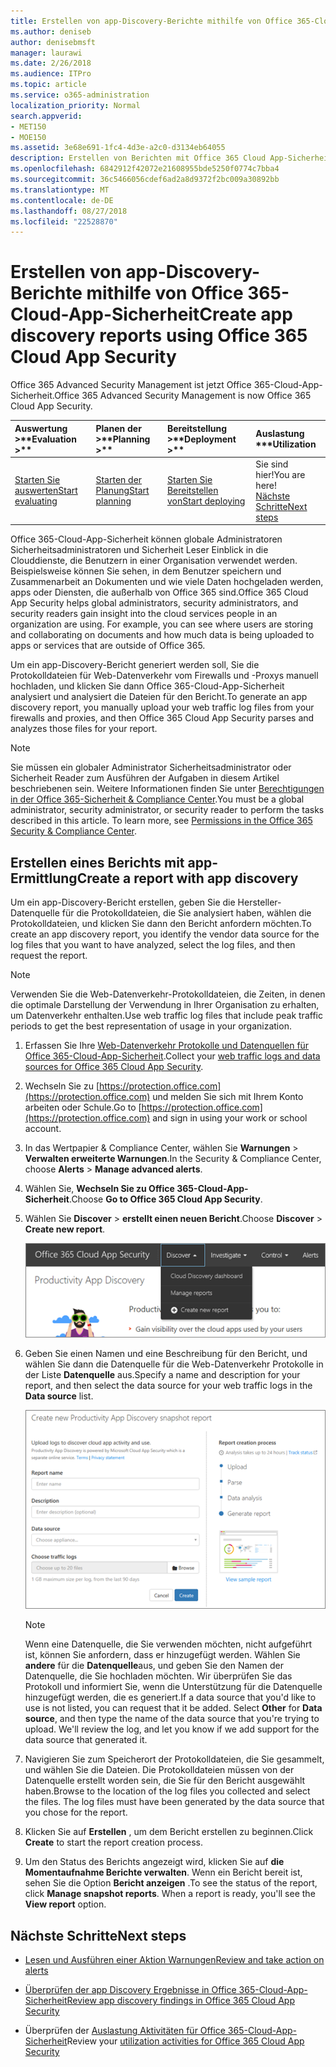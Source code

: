```yaml
---
title: Erstellen von app-Discovery-Berichte mithilfe von Office 365-Cloud-App-Sicherheit
ms.author: deniseb
author: denisebmsft
manager: laurawi
ms.date: 2/26/2018
ms.audience: ITPro
ms.topic: article
ms.service: o365-administration
localization_priority: Normal
search.appverid:
- MET150
- MOE150
ms.assetid: 3e68e691-1fc4-4d3e-a2c0-d3134eb64055
description: Erstellen von Berichten mit Office 365 Cloud App-Sicherheit, mit denen Sie zu verstehen, wie Benutzern in Ihrer Organisation Office 365 und andere apps verwendet werden.
ms.openlocfilehash: 6842912f42072e21608955bde5250f0774c7bba4
ms.sourcegitcommit: 36c5466056cdef6ad2a8d9372f2bc009a30892bb
ms.translationtype: MT
ms.contentlocale: de-DE
ms.lasthandoff: 08/27/2018
ms.locfileid: "22528870"
---
```

# <a name="create-app-discovery-reports-using-office-365-cloud-app-security"></a><span data-ttu-id="d654b-103">Erstellen von app-Discovery-Berichte mithilfe von Office 365-Cloud-App-Sicherheit</span><span class="sxs-lookup"><span data-stu-id="d654b-103">Create app discovery reports using Office 365 Cloud App Security</span></span>

<span data-ttu-id="d654b-104">Office 365 Advanced Security Management ist jetzt Office 365-Cloud-App-Sicherheit.</span><span class="sxs-lookup"><span data-stu-id="d654b-104">Office 365 Advanced Security Management is now Office 365 Cloud App Security.</span></span>
  
|<span data-ttu-id="d654b-105">Auswertung **\>**</span><span class="sxs-lookup"><span data-stu-id="d654b-105">****Evaluation** \>**</span></span>|<span data-ttu-id="d654b-106">Planen der **\>**</span><span class="sxs-lookup"><span data-stu-id="d654b-106">****Planning** \>**</span></span>|<span data-ttu-id="d654b-107">Bereitstellung **\>**</span><span class="sxs-lookup"><span data-stu-id="d654b-107">****Deployment** \>**</span></span>|<span data-ttu-id="d654b-108">Auslastung \*\*\*</span><span class="sxs-lookup"><span data-stu-id="d654b-108">****Utilization****</span></span>|
|:-----|:-----|:-----|:-----|
|[<span data-ttu-id="d654b-109">Starten Sie auswerten</span><span class="sxs-lookup"><span data-stu-id="d654b-109">Start evaluating</span></span>](office-365-cas-overview.md) <br/> |[<span data-ttu-id="d654b-110">Starten der Planung</span><span class="sxs-lookup"><span data-stu-id="d654b-110">Start planning</span></span>](get-ready-for-office-365-cas.md) <br/> |[<span data-ttu-id="d654b-111">Starten Sie Bereitstellen von</span><span class="sxs-lookup"><span data-stu-id="d654b-111">Start deploying</span></span>](turn-on-office-365-cas.md) <br/> |<span data-ttu-id="d654b-112">Sie sind hier!</span><span class="sxs-lookup"><span data-stu-id="d654b-112">You are here!</span></span>  <br/> [<span data-ttu-id="d654b-113">Nächste Schritte</span><span class="sxs-lookup"><span data-stu-id="d654b-113">Next steps</span></span>](#next-steps) <br/> |
   
<span data-ttu-id="d654b-p101">Office 365-Cloud-App-Sicherheit können globale Administratoren Sicherheitsadministratoren und Sicherheit Leser Einblick in die Clouddienste, die Benutzern in einer Organisation verwendet werden. Beispielsweise können Sie sehen, in dem Benutzer speichern und Zusammenarbeit an Dokumenten und wie viele Daten hochgeladen werden, apps oder Diensten, die außerhalb von Office 365 sind.</span><span class="sxs-lookup"><span data-stu-id="d654b-p101">Office 365 Cloud App Security helps global administrators, security administrators, and security readers gain insight into the cloud services people in an organization are using. For example, you can see where users are storing and collaborating on documents and how much data is being uploaded to apps or services that are outside of Office 365.</span></span>
  
<span data-ttu-id="d654b-116">Um ein app-Discovery-Bericht generiert werden soll, Sie die Protokolldateien für Web-Datenverkehr vom Firewalls und -Proxys manuell hochladen, und klicken Sie dann Office 365-Cloud-App-Sicherheit analysiert und analysiert die Dateien für den Bericht.</span><span class="sxs-lookup"><span data-stu-id="d654b-116">To generate an app discovery report, you manually upload your web traffic log files from your firewalls and proxies, and then Office 365 Cloud App Security parses and analyzes those files for your report.</span></span>
  
> [!NOTE]
> <span data-ttu-id="d654b-p102">Sie müssen ein globaler Administrator Sicherheitsadministrator oder Sicherheit Reader zum Ausführen der Aufgaben in diesem Artikel beschriebenen sein. Weitere Informationen finden Sie unter [Berechtigungen in der Office 365-Sicherheit &amp; Compliance Center](permissions-in-the-security-and-compliance-center.md).</span><span class="sxs-lookup"><span data-stu-id="d654b-p102">You must be a global administrator, security administrator, or security reader to perform the tasks described in this article. To learn more, see [Permissions in the Office 365 Security &amp; Compliance Center](permissions-in-the-security-and-compliance-center.md).</span></span> 
  
## <a name="create-a-report-with-app-discovery"></a><span data-ttu-id="d654b-119">Erstellen eines Berichts mit app-Ermittlung</span><span class="sxs-lookup"><span data-stu-id="d654b-119">Create a report with app discovery</span></span>

<span data-ttu-id="d654b-120">Um ein app-Discovery-Bericht erstellen, geben Sie die Hersteller-Datenquelle für die Protokolldateien, die Sie analysiert haben, wählen die Protokolldateien, und klicken Sie dann den Bericht anfordern möchten.</span><span class="sxs-lookup"><span data-stu-id="d654b-120">To create an app discovery report, you identify the vendor data source for the log files that you want to have analyzed, select the log files, and then request the report.</span></span>
  
> [!NOTE]
> <span data-ttu-id="d654b-121">Verwenden Sie die Web-Datenverkehr-Protokolldateien, die Zeiten, in denen die optimale Darstellung der Verwendung in Ihrer Organisation zu erhalten, um Datenverkehr enthalten.</span><span class="sxs-lookup"><span data-stu-id="d654b-121">Use web traffic log files that include peak traffic periods to get the best representation of usage in your organization.</span></span> 
  
1. <span data-ttu-id="d654b-122">Erfassen Sie Ihre [Web-Datenverkehr Protokolle und Datenquellen für Office 365-Cloud-App-Sicherheit](web-traffic-logs-and-data-sources-for-ocas.md).</span><span class="sxs-lookup"><span data-stu-id="d654b-122">Collect your [web traffic logs and data sources for Office 365 Cloud App Security](web-traffic-logs-and-data-sources-for-ocas.md).</span></span>
    
2. <span data-ttu-id="d654b-123">Wechseln Sie zu [https://protection.office.com](https://protection.office.com) und melden Sie sich mit Ihrem Konto arbeiten oder Schule.</span><span class="sxs-lookup"><span data-stu-id="d654b-123">Go to [https://protection.office.com](https://protection.office.com) and sign in using your work or school account.</span></span> 
    
3. <span data-ttu-id="d654b-124">In das Wertpapier &amp; Compliance Center, wählen Sie **Warnungen** \> **Verwalten erweiterte Warnungen**.</span><span class="sxs-lookup"><span data-stu-id="d654b-124">In the Security &amp; Compliance Center, choose **Alerts** \> **Manage advanced alerts**.</span></span>
    
4. <span data-ttu-id="d654b-125">Wählen Sie, **Wechseln Sie zu Office 365-Cloud-App-Sicherheit**.</span><span class="sxs-lookup"><span data-stu-id="d654b-125">Choose **Go to Office 365 Cloud App Security**.</span></span>
    
5. <span data-ttu-id="d654b-126">Wählen Sie **Discover** \> **erstellt einen neuen Bericht**.</span><span class="sxs-lookup"><span data-stu-id="d654b-126">Choose **Discover** \> **Create new report**.</span></span>
    
    ![Wählen Sie im Office 365 CAS-Portal Discover](media/73b5299f-94b5-49dd-a00f-154d188eb2c5.png)
  
6. <span data-ttu-id="d654b-128">Geben Sie einen Namen und eine Beschreibung für den Bericht, und wählen Sie dann die Datenquelle für die Web-Datenverkehr Protokolle in der Liste **Datenquelle** aus.</span><span class="sxs-lookup"><span data-stu-id="d654b-128">Specify a name and description for your report, and then select the data source for your web traffic logs in the **Data source** list.</span></span> 
    
    ![Wählen Sie in Office 365-CAS Discover \> erstellen neuen Bericht](media/22e660f0-5eb2-49fa-9fea-f88a5809a07b.png)
  
    > [!NOTE]
    > <span data-ttu-id="d654b-p103">Wenn eine Datenquelle, die Sie verwenden möchten, nicht aufgeführt ist, können Sie anfordern, dass er hinzugefügt werden. Wählen Sie **andere** für die **Datenquelle**aus, und geben Sie den Namen der Datenquelle, die Sie hochladen möchten. Wir überprüfen Sie das Protokoll und informiert Sie, wenn die Unterstützung für die Datenquelle hinzugefügt werden, die es generiert.</span><span class="sxs-lookup"><span data-stu-id="d654b-p103">If a data source that you'd like to use is not listed, you can request that it be added. Select **Other** for **Data source**, and then type the name of the data source that you're trying to upload. We'll review the log, and let you know if we add support for the data source that generated it.</span></span> 
  
7. <span data-ttu-id="d654b-p104">Navigieren Sie zum Speicherort der Protokolldateien, die Sie gesammelt, und wählen Sie die Dateien. Die Protokolldateien müssen von der Datenquelle erstellt worden sein, die Sie für den Bericht ausgewählt haben.</span><span class="sxs-lookup"><span data-stu-id="d654b-p104">Browse to the location of the log files you collected and select the files. The log files must have been generated by the data source that you chose for the report.</span></span>
    
8. <span data-ttu-id="d654b-135">Klicken Sie auf **Erstellen** , um dem Bericht erstellen zu beginnen.</span><span class="sxs-lookup"><span data-stu-id="d654b-135">Click **Create** to start the report creation process.</span></span> 
    
9. <span data-ttu-id="d654b-p105">Um den Status des Berichts angezeigt wird, klicken Sie auf **die Momentaufnahme Berichte verwalten**. Wenn ein Bericht bereit ist, sehen Sie die Option **Bericht anzeigen** .</span><span class="sxs-lookup"><span data-stu-id="d654b-p105">To see the status of the report, click **Manage snapshot reports**. When a report is ready, you'll see the **View report** option.</span></span> 
    
## <a name="next-steps"></a><span data-ttu-id="d654b-138">Nächste Schritte</span><span class="sxs-lookup"><span data-stu-id="d654b-138">Next steps</span></span>

- [<span data-ttu-id="d654b-139">Lesen und Ausführen einer Aktion Warnungen</span><span class="sxs-lookup"><span data-stu-id="d654b-139">Review and take action on alerts</span></span>](review-office-365-cas-alerts.md)
    
- [<span data-ttu-id="d654b-140">Überprüfen der app Discovery Ergebnisse in Office 365-Cloud-App-Sicherheit</span><span class="sxs-lookup"><span data-stu-id="d654b-140">Review app discovery findings in Office 365 Cloud App Security</span></span>](review-app-discovery-findings-in-ocas.md)
    
- <span data-ttu-id="d654b-141">Überprüfen der [Auslastung Aktivitäten für Office 365-Cloud-App-Sicherheit](utilization-activities-for-ocas.md)</span><span class="sxs-lookup"><span data-stu-id="d654b-141">Review your [utilization activities for Office 365 Cloud App Security](utilization-activities-for-ocas.md)</span></span>
    

